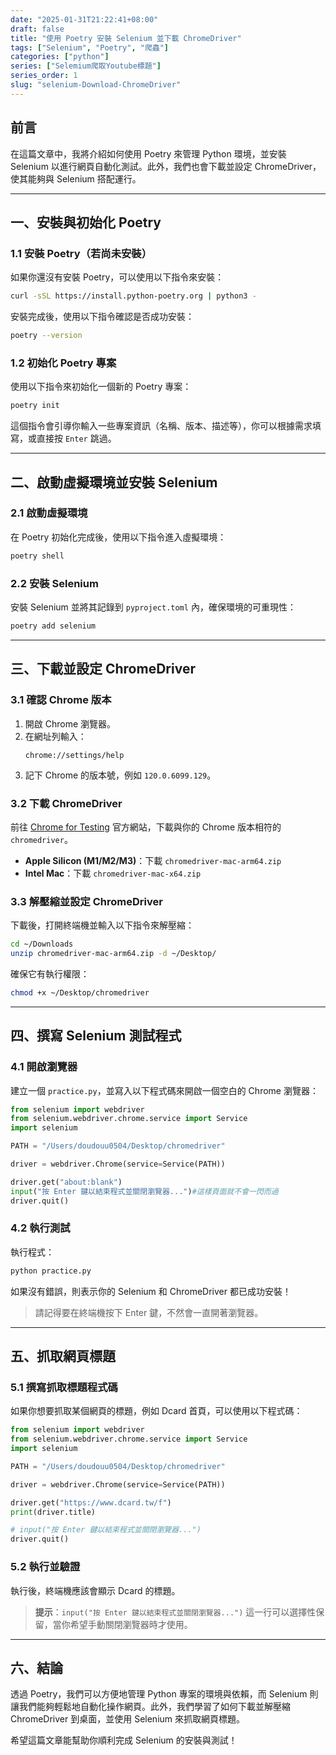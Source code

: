 ```yaml
---
date: "2025-01-31T21:22:41+08:00"
draft: false
title: "使用 Poetry 安裝 Selenium 並下載 ChromeDriver"
tags: ["Selenium", "Poetry", "爬蟲"]
categories: ["python"]
series: ["Selemium爬取Youtube標題"]
series_order: 1
slug: "selenium-Download-ChromeDriver"
---
```


## 前言

在這篇文章中，我將介紹如何使用 Poetry 來管理 Python 環境，並安裝 Selenium 以進行網頁自動化測試。此外，我們也會下載並設定 ChromeDriver，使其能夠與 Selenium 搭配運行。

<!--more-->

---

## 一、安裝與初始化 Poetry

### 1.1 安裝 Poetry（若尚未安裝）

如果你還沒有安裝 Poetry，可以使用以下指令來安裝：

```bash
curl -sSL https://install.python-poetry.org | python3 -
```

安裝完成後，使用以下指令確認是否成功安裝：

```bash
poetry --version
```

### 1.2 初始化 Poetry 專案

使用以下指令來初始化一個新的 Poetry 專案：

```bash
poetry init
```

這個指令會引導你輸入一些專案資訊（名稱、版本、描述等），你可以根據需求填寫，或直接按 `Enter` 跳過。

---

## 二、啟動虛擬環境並安裝 Selenium

### 2.1 啟動虛擬環境

在 Poetry 初始化完成後，使用以下指令進入虛擬環境：

```bash
poetry shell
```

### 2.2 安裝 Selenium

安裝 Selenium 並將其記錄到 `pyproject.toml` 內，確保環境的可重現性：

```bash
poetry add selenium
```

---

## 三、下載並設定 ChromeDriver

### 3.1 確認 Chrome 版本

1. 開啟 Chrome 瀏覽器。
2. 在網址列輸入：
   ```
   chrome://settings/help
   ```
3. 記下 Chrome 的版本號，例如 `120.0.6099.129`。

### 3.2 下載 ChromeDriver

前往 [Chrome for Testing](https://googlechromelabs.github.io/chrome-for-testing/) 官方網站，下載與你的 Chrome 版本相符的 `chromedriver`。

- **Apple Silicon (M1/M2/M3)**：下載 `chromedriver-mac-arm64.zip`
- **Intel Mac**：下載 `chromedriver-mac-x64.zip`

### 3.3 解壓縮並設定 ChromeDriver

下載後，打開終端機並輸入以下指令來解壓縮：

```bash
cd ~/Downloads
unzip chromedriver-mac-arm64.zip -d ~/Desktop/
```

確保它有執行權限：

```bash
chmod +x ~/Desktop/chromedriver
```

---

## 四、撰寫 Selenium 測試程式

### 4.1 開啟瀏覽器

建立一個 `practice.py`，並寫入以下程式碼來開啟一個空白的 Chrome 瀏覽器：

```python
from selenium import webdriver
from selenium.webdriver.chrome.service import Service
import selenium

PATH = "/Users/doudouu0504/Desktop/chromedriver"

driver = webdriver.Chrome(service=Service(PATH))

driver.get("about:blank")
input("按 Enter 鍵以結束程式並關閉瀏覽器...")#這樣頁面就不會一閃而過
driver.quit()
```

### 4.2 執行測試

執行程式：

```bash
python practice.py
```

如果沒有錯誤，則表示你的 Selenium 和 ChromeDriver 都已成功安裝！

> &#x20;請記得要在終端機按下 Enter 鍵，不然會一直開著瀏覽器。

---

## 五、抓取網頁標題

### 5.1 撰寫抓取標題程式碼

如果你想要抓取某個網頁的標題，例如 Dcard 首頁，可以使用以下程式碼：

```python
from selenium import webdriver
from selenium.webdriver.chrome.service import Service
import selenium

PATH = "/Users/doudouu0504/Desktop/chromedriver"

driver = webdriver.Chrome(service=Service(PATH))

driver.get("https://www.dcard.tw/f")
print(driver.title)

# input("按 Enter 鍵以結束程式並關閉瀏覽器...")
driver.quit()
```

### 5.2 執行並驗證

執行後，終端機應該會顯示 Dcard 的標題。

> **提示**：`input("按 Enter 鍵以結束程式並關閉瀏覽器...")` 這一行可以選擇性保留，當你希望手動關閉瀏覽器時才使用。

---

## 六、結論

透過 Poetry，我們可以方便地管理 Python 專案的環境與依賴，而 Selenium 則讓我們能夠輕鬆地自動化操作網頁。此外，我們學習了如何下載並解壓縮 ChromeDriver 到桌面，並使用 Selenium 來抓取網頁標題。

希望這篇文章能幫助你順利完成 Selenium 的安裝與測試！
